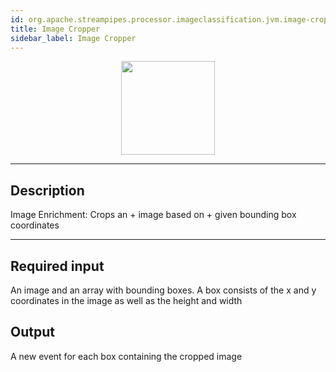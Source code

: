 ```yaml
---
id: org.apache.streampipes.processor.imageclassification.jvm.image-cropper
title: Image Cropper
sidebar_label: Image Cropper
---
```


<!--
  ~ Licensed to the Apache Software Foundation (ASF) under one or more
  ~ contributor license agreements.  See the NOTICE file distributed with
  ~ this work for additional information regarding copyright ownership.
  ~ The ASF licenses this file to You under the Apache License, Version 2.0
  ~ (the "License"); you may not use this file except in compliance with
  ~ the License.  You may obtain a copy of the License at
  ~
  ~    http://www.apache.org/licenses/LICENSE-2.0
  ~
  ~ Unless required by applicable law or agreed to in writing, software
  ~ distributed under the License is distributed on an "AS IS" BASIS,
  ~ WITHOUT WARRANTIES OR CONDITIONS OF ANY KIND, either express or implied.
  ~ See the License for the specific language governing permissions and
  ~ limitations under the License.
  ~
  -->


<p align="center"> 
    <img src="/docs/img/pipeline-elements/org.apache.streampipes.processor.imageclassification.jvm.image-cropper/icon.png" width="150px;" class="pe-image-documentation"/>
</p>

***

## Description

Image Enrichment: Crops an  + image based on  + given bounding box coordinates

***

## Required input
An image and an array with bounding boxes.
A box consists of the x and y coordinates in the image as well as the height and width 

## Output
A new event for each box containing the cropped image
